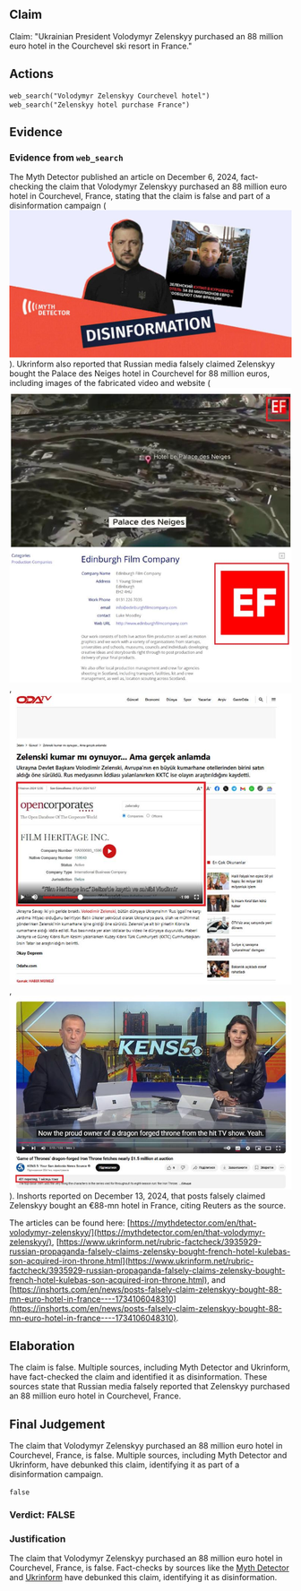 ## Claim
Claim: "Ukrainian President Volodymyr Zelenskyy purchased an 88 million euro hotel in the Courchevel ski resort in France."

## Actions
```
web_search("Volodymyr Zelenskyy Courchevel hotel")
web_search("Zelenskyy hotel purchase France")
```

## Evidence
### Evidence from `web_search`
The Myth Detector published an article on December 6, 2024, fact-checking the claim that Volodymyr Zelenskyy purchased an 88 million euro hotel in Courchevel, France, stating that the claim is false and part of a disinformation campaign (![image 5661](media/2025-08-29_20-33-1756499588-369749.jpg)). Ukrinform also reported that Russian media falsely claimed Zelenskyy bought the Palace des Neiges hotel in Courchevel for 88 million euros, including images of the fabricated video and website (![image 5669](media/2025-08-29_20-34-1756499660-968193.jpg), ![image 5671](media/2025-08-29_20-34-1756499664-548162.jpg), ![image 5682](media/2025-08-29_20-34-1756499670-519148.jpg)). Inshorts reported on December 13, 2024, that posts falsely claimed Zelenskyy bought an €88-mn hotel in France, citing Reuters as the source.

The articles can be found here: [https://mythdetector.com/en/that-volodymyr-zelenskyy/](https://mythdetector.com/en/that-volodymyr-zelenskyy/), [https://www.ukrinform.net/rubric-factcheck/3935929-russian-propaganda-falsely-claims-zelensky-bought-french-hotel-kulebas-son-acquired-iron-throne.html](https://www.ukrinform.net/rubric-factcheck/3935929-russian-propaganda-falsely-claims-zelensky-bought-french-hotel-kulebas-son-acquired-iron-throne.html), and [https://inshorts.com/en/news/posts-falsely-claim-zelenskyy-bought-88-mn-euro-hotel-in-france----1734106048310](https://inshorts.com/en/news/posts-falsely-claim-zelenskyy-bought-88-mn-euro-hotel-in-france----1734106048310).


## Elaboration
The claim is false. Multiple sources, including Myth Detector and Ukrinform, have fact-checked the claim and identified it as disinformation. These sources state that Russian media falsely reported that Zelenskyy purchased an 88 million euro hotel in Courchevel, France.


## Final Judgement
The claim that Volodymyr Zelenskyy purchased an 88 million euro hotel in Courchevel, France, is false. Multiple sources, including Myth Detector and Ukrinform, have debunked this claim, identifying it as part of a disinformation campaign.

`false`

### Verdict: FALSE

### Justification
The claim that Volodymyr Zelenskyy purchased an 88 million euro hotel in Courchevel, France, is false. Fact-checks by sources like the [Myth Detector](https://mythdetector.com/en/that-volodymyr-zelenskyy/) and [Ukrinform](https://www.ukrinform.net/rubric-factcheck/3935929-russian-propaganda-falsely-claims-zelensky-bought-french-hotel-kulebas-son-acquired-iron-throne.html) have debunked this claim, identifying it as disinformation.
